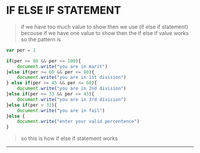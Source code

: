 # IF ELSE IF STATEMENT

> if we have too much value to show then we use (if else if statement)
becouse if we have one value to show then the if else if value works 
so the pattern is 
```javascript
var per = 1

if(per >= 80 && per <= 100){
    document.write("you are in marit")
}else if(per >= 60 && per <= 80){
    document.write("you are in 1st division")
} else if(per >= 45 && per <= 60){
    document.write("you are in 2nd division")
}else if(per >= 33 && per <= 45){
    document.write("you are in 3rd division")
}else if(per < 33){
    document.write("you are in fail")
}else {
    document.write("enter your valid percentence")
}
```
> so this is how if else if statement works
---